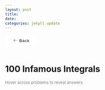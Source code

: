 ```yaml
---
layout: post
title:  
date:   
categories: jekyll update
---
```


<style>
    button {
        display: flex;
        height: 3em;
        width: 100px;
        align-items: center;
        justify-content: center;
        background-color: #eeeeee4b;
        border-radius: 3px;
        letter-spacing: 1px;
        transition: all 0.2s linear;
        cursor: pointer;
        border: none;
        background: #fff;
    }

        button > svg {
            margin-right: 5px;
            margin-left: 5px;
            font-size: 20px;
            transition: all 0.4s ease-in;
        }

        button:hover > svg {
            font-size: 1.2em;
            transform: translateX(-5px);
        }

        button:hover {
            box-shadow: 9px 9px 33px #d1d1d1, -9px -9px 33px #ffffff;
            transform: translateY(-2px);
        }
</style>

<style>
a:visited, a:link{
  color: black;
  text-decoration: none;
}
a:hover {
  color: orange;
  text-decoration: none;
}
a:active {
    color: red !important;
}
</style>

<script id="MathJax-script" async src="https://cdn.jsdelivr.net/npm/mathjax@3/es5/tex-mml-chtml.js"></script>
<link rel="stylesheet" type="text/css" href="https://tikzjax.com/v1/fonts.css">
<script src="https://tikzjax.com/v1/tikzjax.js"></script>
<script src="//i.upmath.me/latex.js"></script>

<a href="/main_pages/Projects.html" style="color:black;text-decoration:none">
<button>
    <svg height="16" width="16" xmlns="http://www.w3.org/2000/svg" version="1.1" viewBox="0 0 1024 1024"><path d="M874.690416 495.52477c0 11.2973-9.168824 20.466124-20.466124 20.466124l-604.773963 0 188.083679 188.083679c7.992021 7.992021 7.992021 20.947078 0 28.939099-4.001127 3.990894-9.240455 5.996574-14.46955 5.996574-5.239328 0-10.478655-1.995447-14.479783-5.996574l-223.00912-223.00912c-3.837398-3.837398-5.996574-9.046027-5.996574-14.46955 0-5.433756 2.159176-10.632151 5.996574-14.46955l223.019353-223.029586c7.992021-7.992021 20.957311-7.992021 28.949332 0 7.992021 8.002254 7.992021 20.957311 0 28.949332l-188.073446 188.073446 604.753497 0C865.521592 475.058646 874.690416 484.217237 874.690416 495.52477z"></path></svg>
    <span>Back</span>
</button>
</a>

<br />

<head>
    <h1>
        100 Infamous Integrals
    </h1>
    <p style="font-size:small;color:gray">Hover across problems to reveal answers</p>
</head>

<ol>
    <style>
        li .P1A{
        display: none;
        }
        li:hover .P1Q{
        display: none;
        }
        li:hover .P1A{
        display: inline;
        }
        li .P2A{
        display: none;
        }
        li:hover .P2Q{
        display: none;
        }
        li:hover .P2A{
        display: inline;
        }
        li .P3A{
        display: none;
        }
        li:hover .P3Q{
        display: none;
        }
        li:hover .P3A{
        display: inline;
        }
        li .P4A{
        display: none;
        }
        li:hover .P4Q{
        display: none;
        }
        li:hover .P4A{
        display: inline;
        }
        li .P5A{
        display: none;
        }
        li:hover .P5Q{
        display: none;
        }
        li:hover .P5A{
        display: inline;
        }
        li .P6A{
        display: none;
        }
        li:hover .P6Q{
        display: none;
        }
        li:hover .P6A{
        display: inline;
        }
        li .P7A{
        display: none;
        }
        li:hover .P7Q{
        display: none;
        }
        li:hover .P7A{
        display: inline;
        }
        li .P8A{
        display: none;
        }
        li:hover .P8Q{
        display: none;
        }
        li:hover .P8A{
        display: inline;
        }
        li .P9A{
        display: none;
        }
        li:hover .P9Q{
        display: none;
        }
        li:hover .P9A{
        display: inline;
        }
        li .P10A{
        display: none;
        }
        li:hover .P10Q{
        display: none;
        }
        li:hover .P10A{
        display: inline;
        }
        li .P11A{
        display: none;
        }
        li:hover .P11Q{
        display: none;
        }
        li:hover .P11A{
        display: inline;
        }
        li .P12A{
        display: none;
        }
        li:hover .P12Q{
        display: none;
        }
        li:hover .P12A{
        display: inline;
        }
        li .P13A{
        display: none;
        }
        li:hover .P13Q{
        display: none;
        }
        li:hover .P13A{
        display: inline;
        }
        li .P14A{
        display: none;
        }
        li:hover .P14Q{
        display: none;
        }
        li:hover .P14A{
        display: inline;
        }
        li .P15A{
        display: none;
        }
        li:hover .P15Q{
        display: none;
        }
        li:hover .P15A{
        display: inline;
        }
        li .P16A{
        display: none;
        }
        li:hover .P16Q{
        display: none;
        }
        li:hover .P16A{
        display: inline;
        }
        li .P17A{
        display: none;
        }
        li:hover .P17Q{
        display: none;
        }
        li:hover .P17A{
        display: inline;
        }
        li .P18A{
        display: none;
        }
        li:hover .P18Q{
        display: none;
        }
        li:hover .P18A{
        display: inline;
        }
        li .P19A{
        display: none;
        }
        li:hover .P19Q{
        display: none;
        }
        li:hover .P19A{
        display: inline;
        }
        li .P20A{
        display: none;
        }
        li:hover .P20Q{
        display: none;
        }
        li:hover .P20A{
        display: inline;
        }
        li .P21A{
        display: none;
        }
        li:hover .P21Q{
        display: none;
        }
        li:hover .P21A{
        display: inline;
        }
        li .P22A{
        display: none;
        }
        li:hover .P22Q{
        display: none;
        }
        li:hover .P22A{
        display: inline;
        }
        li .P23A{
        display: none;
        }
        li:hover .P23Q{
        display: none;
        }
        li:hover .P23A{
        display: inline;
        }
        li .P24A{
        display: none;
        }
        li:hover .P24Q{
        display: none;
        }
        li:hover .P24A{
        display: inline;
        }
        li .P25A{
        display: none;
        }
        li:hover .P25Q{
        display: none;
        }
        li:hover .P25A{
        display: inline;
        }
        li .P26A{
        display: none;
        }
        li:hover .P26Q{
        display: none;
        }
        li:hover .P26A{
        display: inline;
        }
        li .P27A{
        display: none;
        }
        li:hover .P27Q{
        display: none;
        }
        li:hover .P27A{
        display: inline;
        }
        li .P28A{
        display: none;
        }
        li:hover .P28Q{
        display: none;
        }
        li:hover .P28A{
        display: inline;
        }
        li .P29A{
        display: none;
        }
        li:hover .P29Q{
        display: none;
        }
        li:hover .P29A{
        display: inline;
        }
        li .P30A{
        display: none;
        }
        li:hover .P30Q{
        display: none;
        }
        li:hover .P30A{
        display: inline;
        }
        li .P31A{
        display: none;
        }
        li:hover .P31Q{
        display: none;
        }
        li:hover .P31A{
        display: inline;
        }
        li .P32A{
        display: none;
        }
        li:hover .P32Q{
        display: none;
        }
        li:hover .P32A{
        display: inline;
        }
        li .P33A{
        display: none;
        }
        li:hover .P33Q{
        display: none;
        }
        li:hover .P33A{
        display: inline;
        }
        li .P34A{
        display: none;
        }
        li:hover .P34Q{
        display: none;
        }
        li:hover .P34A{
        display: inline;
        }
        li .P35A{
        display: none;
        }
        li:hover .P35Q{
        display: none;
        }
        li:hover .P35A{
        display: inline;
        }
        li .P36A{
        display: none;
        }
        li:hover .P36Q{
        display: none;
        }
        li:hover .P36A{
        display: inline;
        }
        li .P37A{
        display: none;
        }
        li:hover .P37Q{
        display: none;
        }
        li:hover .P37A{
        display: inline;
        }
        li .P38A{
        display: none;
        }
        li:hover .P38Q{
        display: none;
        }
        li:hover .P38A{
        display: inline;
        }
        li .P39A{
        display: none;
        }
        li:hover .P39Q{
        display: none;
        }
        li:hover .P39A{
        display: inline;
        }
        li .P40A{
        display: none;
        }
        li:hover .P40Q{
        display: none;
        }
        li:hover .P40A{
        display: inline;
        }
        li .P41A{
        display: none;
        }
        li:hover .P41Q{
        display: none;
        }
        li:hover .P41A{
        display: inline;
        }
        li .P42A{
        display: none;
        }
        li:hover .P42Q{
        display: none;
        }
        li:hover .P42A{
        display: inline;
        }
        li .P43A{
        display: none;
        }
        li:hover .P43Q{
        display: none;
        }
        li:hover .P43A{
        display: inline;
        }
        li .P44A{
        display: none;
        }
        li:hover .P44Q{
        display: none;
        }
        li:hover .P44A{
        display: inline;
        }
        li .P45A{
        display: none;
        }
        li:hover .P45Q{
        display: none;
        }
        li:hover .P45A{
        display: inline;
        }
        li .P46A{
        display: none;
        }
        li:hover .P46Q{
        display: none;
        }
        li:hover .P46A{
        display: inline;
        }
        li .P47A{
        display: none;
        }
        li:hover .P47Q{
        display: none;
        }
        li:hover .P47A{
        display: inline;
        }
        li .P48A{
        display: none;
        }
        li:hover .P48Q{
        display: none;
        }
        li:hover .P48A{
        display: inline;
        }
        li .P49A{
        display: none;
        }
        li:hover .P49Q{
        display: none;
        }
        li:hover .P49A{
        display: inline;
        }
        li .P50A{
        display: none;
        }
        li:hover .P50Q{
        display: none;
        }
        li:hover .P50A{
        display: inline;
        }
        li .P51A{
        display: none;
        }
        li:hover .P51Q{
        display: none;
        }
        li:hover .P51A{
        display: inline;
        }
        li .P52A{
        display: none;
        }
        li:hover .P52Q{
        display: none;
        }
        li:hover .P52A{
        display: inline;
        }
        li .P53A{
        display: none;
        }
        li:hover .P53Q{
        display: none;
        }
        li:hover .P53A{
        display: inline;
        }
        li .P54A{
        display: none;
        }
        li:hover .P54Q{
        display: none;
        }
        li:hover .P54A{
        display: inline;
        }
        li .P55A{
        display: none;
        }
        li:hover .P55Q{
        display: none;
        }
        li:hover .P55A{
        display: inline;
        }
        li .P56A{
        display: none;
        }
        li:hover .P56Q{
        display: none;
        }
        li:hover .P56A{
        display: inline;
        }
        li .P57A{
        display: none;
        }
        li:hover .P57Q{
        display: none;
        }
        li:hover .P57A{
        display: inline;
        }
        li .P58A{
        display: none;
        }
        li:hover .P58Q{
        display: none;
        }
        li:hover .P58A{
        display: inline;
        }
        li .P59A{
        display: none;
        }
        li:hover .P59Q{
        display: none;
        }
        li:hover .P59A{
        display: inline;
        }
        li .P60A{
        display: none;
        }
        li:hover .P60Q{
        display: none;
        }
        li:hover .P60A{
        display: inline;
        }
        li .P61A{
        display: none;
        }
        li:hover .P61Q{
        display: none;
        }
        li:hover .P61A{
        display: inline;
        }
        li .P62A{
        display: none;
        }
        li:hover .P62Q{
        display: none;
        }
        li:hover .P62A{
        display: inline;
        }
        li .P63A{
        display: none;
        }
        li:hover .P63Q{
        display: none;
        }
        li:hover .P63A{
        display: inline;
        }
        li .P64A{
        display: none;
        }
        li:hover .P64Q{
        display: none;
        }
        li:hover .P64A{
        display: inline;
        }
        li .P65A{
        display: none;
        }
        li:hover .P65Q{
        display: none;
        }
        li:hover .P65A{
        display: inline;
        }
        li .P66A{
        display: none;
        }
        li:hover .P66Q{
        display: none;
        }
        li:hover .P66A{
        display: inline;
        }
        li .P67A{
        display: none;
        }
        li:hover .P67Q{
        display: none;
        }
        li:hover .P67A{
        display: inline;
        }
        li .P68A{
        display: none;
        }
        li:hover .P68Q{
        display: none;
        }
        li:hover .P68A{
        display: inline;
        }
        li .P69A{
        display: none;
        }
        li:hover .P69Q{
        display: none;
        }
        li:hover .P69A{
        display: inline;
        }
        li .P70A{
        display: none;
        }
        li:hover .P70Q{
        display: none;
        }
        li:hover .P70A{
        display: inline;
        }
        li .P71A{
        display: none;
        }
        li:hover .P71Q{
        display: none;
        }
        li:hover .P71A{
        display: inline;
        }
        li .P72A{
        display: none;
        }
        li:hover .P72Q{
        display: none;
        }
        li:hover .P72A{
        display: inline;
        }
        li .P73A{
        display: none;
        }
        li:hover .P73Q{
        display: none;
        }
        li:hover .P73A{
        display: inline;
        }
        li .P74A{
        display: none;
        }
        li:hover .P74Q{
        display: none;
        }
        li:hover .P74A{
        display: inline;
        }
        li .P75A{
        display: none;
        }
        li:hover .P75Q{
        display: none;
        }
        li:hover .P75A{
        display: inline;
        }
        li .P76A{
        display: none;
        }
        li:hover .P76Q{
        display: none;
        }
        li:hover .P76A{
        display: inline;
        }
        li .P77A{
        display: none;
        }
        li:hover .P77Q{
        display: none;
        }
        li:hover .P77A{
        display: inline;
        }
        li .P78A{
        display: none;
        }
        li:hover .P78Q{
        display: none;
        }
        li:hover .P78A{
        display: inline;
        }
        li .P79A{
        display: none;
        }
        li:hover .P79Q{
        display: none;
        }
        li:hover .P79A{
        display: inline;
        }
        li .P80A{
        display: none;
        }
        li:hover .P80Q{
        display: none;
        }
        li:hover .P80A{
        display: inline;
        }
        li .P81A{
        display: none;
        }
        li:hover .P81Q{
        display: none;
        }
        li:hover .P81A{
        display: inline;
        }
        li .P82A{
        display: none;
        }
        li:hover .P82Q{
        display: none;
        }
        li:hover .P82A{
        display: inline;
        }
        li .P83A{
        display: none;
        }
        li:hover .P83Q{
        display: none;
        }
        li:hover .P83A{
        display: inline;
        }
        li .P84A{
        display: none;
        }
        li:hover .P84Q{
        display: none;
        }
        li:hover .P84A{
        display: inline;
        }
        li .P85A{
        display: none;
        }
        li:hover .P85Q{
        display: none;
        }
        li:hover .P85A{
        display: inline;
        }
        li .P86A{
        display: none;
        }
        li:hover .P86Q{
        display: none;
        }
        li:hover .P86A{
        display: inline;
        }
        li .P87A{
        display: none;
        }
        li:hover .P87Q{
        display: none;
        }
        li:hover .P87A{
        display: inline;
        }
        li .P88A{
        display: none;
        }
        li:hover .P88Q{
        display: none;
        }
        li:hover .P88A{
        display: inline;
        }
        li .P89A{
        display: none;
        }
        li:hover .P89Q{
        display: none;
        }
        li:hover .P89A{
        display: inline;
        }
        li .P90A{
        display: none;
        }
        li:hover .P90Q{
        display: none;
        }
        li:hover .P90A{
        display: inline;
        }
        li .P91A{
        display: none;
        }
        li:hover .P91Q{
        display: none;
        }
        li:hover .P91A{
        display: inline;
        }
        li .P92A{
        display: none;
        }
        li:hover .P92Q{
        display: none;
        }
        li:hover .P92A{
        display: inline;
        }
        li .P93A{
        display: none;
        }
        li:hover .P93Q{
        display: none;
        }
        li:hover .P93A{
        display: inline;
        }
        li .P94A{
        display: none;
        }
        li:hover .P94Q{
        display: none;
        }
        li:hover .P94A{
        display: inline;
        }
        li .P95A{
        display: none;
        }
        li:hover .P95Q{
        display: none;
        }
        li:hover .P95A{
        display: inline;
        }
        li .P96A{
        display: none;
        }
        li:hover .P96Q{
        display: none;
        }
        li:hover .P96A{
        display: inline;
        }
        li .P97A{
        display: none;
        }
        li:hover .P97Q{
        display: none;
        }
        li:hover .P97A{
        display: inline;
        }
        li .P98A{
        display: none;
        }
        li:hover .P98Q{
        display: none;
        }
        li:hover .P98A{
        display: inline;
        }
        li .P99A{
        display: none;
        }
        li:hover .P99Q{
        display: none;
        }
        li:hover .P99A{
        display: inline;
        }
        li .P100A{
        display: none;
        }
        li:hover .P100Q{
        display: none;
        }
        li:hover .P100A{
        display: inline;
        }
        li .P101A{
        display: none;
        }
        li:hover .P101Q{
        display: none;
        }
        li:hover .P101A{
        display: inline;
        }
        li .P102A{
        display: none;
        }
        li:hover .P102Q{
        display: none;
        }
        li:hover .P102A{
        display: inline;
        }

    </style>
    <li>
        <span class="P1Q"> \[ \int_{0}^{\pi/2} \ln(\sin x)\text{d}x \] </span> 
        <span class="P1A"> \[ -\frac{\pi}{2}\ln 2 \] </span> 
    </li>
    <li>
        <span class="P2Q"> \[ \int_{0}^{\pi/4} \ln(\tan x)\text{d}x \] </span> 
        <span class="P2A"> \[ -G \] </span>
    </li>
    <li>
        <span class="P3Q"> \[ \int_{0}^{\pi/4} \ln(1+\tan x)\text{d}x \] </span> 
        <span class="P3A"> \[ \frac{1}{8}\pi\ln 2 \] </span>
    </li>
    <li>
        <span class="P4Q"> \[ \int\sqrt{\tan x}\text{d}x \] </span> 
        <span class="P4A"> \[ \frac{\sqrt{2}}{4}\left(\ln\left|\frac{\tan x-\sqrt{2\tan x}+1}{\tan x+\sqrt{2\tan x}+1}\right|+2\tan^{-1}\left(\sqrt{2\tan x}-1\right)+2\tan^{-1}\left(\sqrt{2\tan x}+1\right)\right)+C \] </span>
    </li>
    <li>
        <span class="P24Q"> \[ \int\frac{\sqrt{\tan x}}{\sin 2x}\text{d}x \] </span>
        <span class="P24A"> \[ \sqrt{\tan x}+C \] </span>
    </li>
    <li>
        <span class="P5Q"> \[ \int_{0}^{1} \ln(x)\ln(1-x)\text{d}x \] </span> 
        <span class="P5A"> \[ 2-\frac{\pi^2}{6} \] </span>
    </li>
    <li>
        <span class="P6Q"> \[ \int_{0}^{1} \ln(x)\ln(1+x)\text{d}x \] </span> 
        <span class="P6A"> \[ 2-\frac{\pi^2}{12}-2\ln 2 \] </span>
    </li>
    <li>
        <span class="P56Q"> \[ \int_{0}^{1} \ln(x)\ln(1+x^2)\text{d}x \] </span>
        <span class="P56A"> \[  \] </span>
    </li>
    <li>
        <span class="P8Q"> \[ \int_{0}^{\infty} \frac{\cos ax-\cos bx}{x}\text{d}x \] </span> 
        <span class="P8A"> \[ -\ln\frac{a}{b} \] </span>
    </li>
    <li>
        <span class="P9Q"> \[ \int_{0}^{\infty} \frac{\cos ax-\cos bx}{x^2}\text{d}x \] </span> 
        <span class="P9A"> \[  \] </span>
    </li>
    <li>
        <span class="P70Q"> \[ \int_{0}^{\infty} \sqrt[a]{\frac{(x+a)^x}{x^{x+a}}}-\sqrt[b]{\frac{(x+b)^x}{x^{x+b}}}	\text{d}x\ \ (a, b>1) \] </span>
        <span class="P70A"> \[ (e-1)\ln\left(\frac{b}{a}\right) \] </span>
    </li>
    <li>
        <span class="P37Q"> \[ \int_{0}^{1} \frac{x^a-x^b}{\ln x} {d}x \ \ (a, b\geq 0)\] </span>
        <span class="P37A"> [  ] </span>
    </li>
    <li>
        <span class="P10Q"> \[ \int_{0}^{\pi} \ln(a+b\cos x)\text{d}x\ \ (a, b>0) \] </span> 
        <span class="P10A"> \[  \] </span>
    </li>
    <li>
        <span class="P11Q"> \[ \int_{0}^{\pi}\ln(a\sin x+b\cos x)\text{d}x\ \ (a, b>0) \] </span> 
        <span class="P11A"> \[  \] </span>
    </li>
    <li>
        <span class="P33Q"> \[ \int_{0}^{\frac{\pi}{2}}\ln(a\sin^2 x+b\cos^2 x)\text{d}x\ \ (a, b>0) \] </span>
        <span class="P33A"> \[ \pi\ln\left(\frac{\sqrt{a}+\sqrt{b}}{2}\right) \] </span>
    </li>
    <li>
        <span class="P12Q"> \[ \int_{0}^{\infty} \frac{1}{(x+\frac{1}{x})^2}{d}x \] </span>
        <span class="P12A"> \[  \] </span>
    </li>
    <li>
        <span class="P13Q"> \[ \int_{0}^{\infty} \frac{1}{(x^2+\frac{1}{x^2})^2}{d}x \] </span>
        <span class="P13A"> [  ] </span>
    </li>
    <li>
        <span class="P17Q"> \[ \int_{0}^{\infty} \frac{1}{(x^3+\frac{1}{x^3})^2}{d}x \] </span>
        <span class="P17A"> [  ] </span>
    </li>
    <li>
        <span class="P16Q"> \[ \int_{0}^{\infty} \frac{1}{(x+\frac{1}{x})^3}{d}x \] </span>
        <span class="P16A"> [  ] </span>
    </li>
    <li>
        <span class="P14Q"> \[ \int_{0}^{\infty} \frac{1}{(x^2+\frac{1}{x^2})^3}{d}x \] </span>
        <span class="P14A"> [  ] </span>
    </li>
    <li>
        <span class="P15Q"> \[ \int_{0}^{\infty} \frac{1}{(x^3+\frac{1}{x^3})^3}{d}x \] </span>
        <span class="P15A"> [  ] </span>
    </li>
    <li>
        <span class="P18Q"> \[ \int \frac{1}{x^3+1}{d}x \] </span>
        <span class="P18A"> [  ] </span>
    </li>
    <li>
        <span class="P19Q"> \[ \int \frac{1}{x^4+1}{d}x \] </span>
        <span class="P19A"> [  ] </span>
    </li>
    <li>
        <span class="P20Q"> \[ \int \frac{1}{e^x+1}{d}x \] </span>
        <span class="P20A"> \[ -\ln(1+e^{-x}) + C \] </span>
    </li>
    <li>
        <span class="P21Q"> \[ \int \frac{1}{\sin x+1}{d}x \] </span>
        <span class="P21A"> [  ] </span>
    </li>
    <li>
        <span class="P23Q"> \[ \int \frac{1}{\sin x-1}{d}x \] </span>
        <span class="P23A"> [  ] </span>
    </li>
    <li>
        <span class="P22Q"> \[ \int \frac{1}{\tan x+1}{d}x \] </span>
        <span class="P22A"> [  ] </span>
    </li>
    <li>
        <span class="P25Q"> \[ \int \cos(\ln x)\text{d}x \] </span>
        <span class="P25A"> [  ] </span>
    </li>
    <li>
        <span class="P26Q"> \[ \int_{0}^{\infty} \frac{\sin x}{x}\text{d}x \] </span>
        <span class="P26A"> \[ \frac{\pi}{2} \] </span>
    </li>
    <li>
        <span class="P28Q"> \[ \int_{0}^{\infty} \frac{\sin x}{x^n}\text{d}x\ \ (0<n<2)\] </span>
        <span class="P28A"> [  ] </span>
    </li>
    <li>
        <span class="P29Q"> \[ \int_{0}^{\infty} \frac{\sin^3 x}{x}\text{d}x \] </span>
        <span class="P29A"> \[ \frac{\pi}{4} \] </span>
    </li>
    <li>
        <span class="P27Q"> \[ \int_{0}^{\frac{\pi}{2}} \frac{x}{\sin x}\text{d}x \] </span>
        <span class="P27A"> \[ 2G \] </span>
    </li>
    <li>
        <span class="P30Q"> \[ \int \sqrt{(\sin ax+b\sin((a+1)x)+\sin((a+2)x))^2+(\cos ax+b\cos((a+1)x)+\cos((a+2)x))^2} \text{d}x\ \ (a, b>1) \] </span>
        <span class="P30A"> \[ bx+2\sin x+C \] </span>
    </li>
    <li>
        <span class="P69Q"> \[ \int \sin^{-1}\left(16x^5-20x^3+5x\right) \text{d}x \] </span>
        <span class="P69A"> [  ] </span>
    </li>
    <li>
        <span class="P31Q"> \[ \int \tan^{-1}\left(\frac{1}{1-x+x^2}\right) \text{d}x \] </span>
        <span class="P31A"> [  ] </span>
    </li>
    <li>
        <span class="P32Q"> \[ \int_0^a \frac{x}{\cos x \cos(a-x)} \text{d}x \] </span>
        <span class="P32A"> [  ] </span>
    </li>
    <li>
        <span class="P34Q"> \[ \int \frac{1+x+\frac{x^2}{2!}+\frac{x^3}{3!}+\frac{x^4}{4!}+\dots+\frac{x^{n-1}}{(n-1)!}}{1+x+\frac{x^2}{2!}+\frac{x^3}{3!}+\frac{x^4}{4!}+\dots+\frac{x^n}{n!}} \text{d}x \] </span>
        <span class="P34A"> \[ \ln\left|1+x+\frac{x^2}{2!}+\frac{x^3}{3!}+\dots+\frac{x^n}{n!}\right| + C \] </span>
    </li>
    <li>
        <span class="P35Q"> \[ \int  \frac{a^x}{a^x + b^x} \text{d}x\ \ (a, b>0) \] </span>
        <span class="P35A"> \[ \frac{\displaystyle\ln\left(\left(\frac{a}{b}\right)^x+1\right)}{\displaystyle\ln\frac{a}{b}} + C\] </span>
    </li>
    <li>
        <span class="P38Q"> \[ \int_{a}^{b} f(x)\int_{0}^{x}f(t)\text{d}t \text{d}x \] </span>
        <span class="P38A"> \[  \frac{1}{2}\left[\left(\int_{0}^{b}f(t)\text{d}t\right)^2-\left(\int_{0}^{a}f(t)\text{d}t\right)^2\right]\] </span>
    </li>
    <li>
        <span class="P39Q"> \[ \int_{a}^{b} f(g(x))f'(x)+f(g^{-1}(x))f'(x) \text{d}x\quad \text{given}\quad  g(a)=b, g(b)=a\] </span>
        <span class="P39A"> \[f(b)^2-f(a)^2\] </span>
    </li>
    <li>
        <span class="P40Q"> \[ \int_{a}^{b} f(x)\text{d}x+\int_{f(a)}^{f(b)}f^{-1}(x) \text{d}x \] </span>
        <span class="P40A"> \[bf(b)-af(a)\] </span>
    </li>
    <li>
        <span class="P41Q"> \[ \int_{a}^{b}\sqrt{r^2-x^2}\text{d}x\ \ (-r\leq a\leq 0\leq b\leq r) \] </span>
        <span class="P41A"> \[ \frac{1}{2}\left(\pi r^2-r^2\cos^{-1}\frac{-a}{r}-r^2\cos^{-1}\frac{b}{r}+(-a)\sqrt{r^2-a^2}+b\sqrt{r^2-b^2}\right) \] </span>
    </li>
    <li>
        <span class="P42Q"> \[ \int_{0}^{\infty} \frac{\ln(1+x^2)}{1+x^2} \text{d}x \] </span>
        <span class="P42A"> [  ] </span>
    </li>
    <li>
        <span class="P52Q"> \[ \int_{0}^{1} \frac{\ln\left(x+\frac{1}{x}\right)}{x+\frac{1}{x}} \text{d}x \] </span>
        <span class="P52A"> [  ] </span>
    </li>
    <li>
        <span class="P43Q"> \[ \int_{0}^{1} \frac{\ln(1+x)}{x} \text{d}x \] </span>
        <span class="P43A"> [  ] </span>
    </li>
    <li>
        <span class="P51Q"> \[ \int_{0}^{1} \frac{\ln(1-x)}{x} \text{d}x \] </span>
        <span class="P51A"> [  ] </span>
    </li>
    <li>
        <span class="P44Q"> \[ \int_{0}^{\infty} \frac{\ln x}{1-x^2} \text{d}x \] </span>
        <span class="P44A"> [  ] </span>
    </li>
    <li>
        <span class="P45Q"> \[ \int_{0}^{\infty} \frac{\ln(1+x)}{1+x^2} \text{d}x \] </span>
        <span class="P45A"> [  ] </span>
    </li>
    <li>
        <span class="P46Q"> \[ \int_{0}^{1} \frac{\ln(1+x+x^2)}{x} \text{d}x \] </span>
        <span class="P46A"> [  ] </span>
    </li>
    <li>
        <span class="P47Q"> \[ \int_{0}^{1} \frac{x-1}{(x+1)\ln x} \text{d}x \] </span>
        <span class="P47A"> [  ] </span>
    </li>
    <li>
        <span class="P48Q"> \[ \int_{0}^{\infty} \left(\frac{\ln x}{x}\right)^n \text{d}x\ \ (n\in\mathbb{N}) \] </span>
        <span class="P48A"> [  ] </span>
    </li>
    <li>
        <span class="P49Q"> \[ \int_{0}^{\infty} \left(\frac{\ln x}{x+1}\right)^2 \text{d}x\] </span>
        <span class="P49A"> [  ] </span>
    </li>
    <li>
        <span class="P50Q"> \[ \int_{0}^{\infty} \left(\frac{\ln x}{(x+1)^2+1}\right)^2 \text{d}x\] </span>
        <span class="P50A"> [  ] </span>
    </li>
    <li>
        <span class="P53Q"> \[ \int_{0}^{a} \ln\Gamma(x) \text{d}x\] </span>
        <span class="P53A"> \[ \frac{a}{2}\ln(2\pi)+\frac{a(1-a)}{2}+a\ln\Gamma(a)-\ln G(a+1) \] </span>
    </li>
    <li>
        <span class="P54Q"> \[ \int_{0}^{1} \sin(\pi x)\ln\Gamma(x) \text{d}x\] </span>
        <span class="P54A"> [  ] </span>
    </li>
    <li>
        <span class="P55Q"> \[ \int_{0}^{1} \frac{1}{\Gamma(x)^2+\pi\csc(\pi x)} \text{d}x\] </span>
        <span class="P55A"> [  ] </span>
    </li>
    <li>
        <span class="P57Q"> \[ \int_{0}^{1} \frac{(\tan^{-1}(x))^2}{x} \text{d}x\] </span>
        <span class="P57A"> [  ] </span>
    </li>
    <li>
        <span class="P58Q"> \[ \int_{0}^{1} \frac{\tan^{-1}(x)}{1+x} \text{d}x\] </span>
        <span class="P58A"> [  ] </span>
    </li>
    <li>
        <span class="P59Q"> \[ \int_{0}^{1} \frac{\tan^{-1}(x^2)}{1+x^2} \text{d}x\] </span>
        <span class="P59A"> [  ] </span>
    </li>
    <li>
        <span class="P60Q"> \[ \int_{0}^{\infty} \frac{\tan^{-1}(x)}{(1+x)\sqrt{x}} \text{d}x\] </span>
        <span class="P60A"> [  ] </span>
    </li>
    <li>
        <span class="P61Q"> \[ \int_{0}^{1} \tan^{-1}\left(\frac{1-x}{x}+\frac{x}{1-x}\right) \text{d}x\] </span>
        <span class="P61A"> [  ] </span>
    </li>
    <li>
        <span class="P62Q"> \[ \int_{0}^{1} \frac{\tan^{-1}(x)}{x^{4/3}} \text{d}x\] </span>
        <span class="P62A"> [  ] </span>
    </li>
    <li>
        <span class="P63Q"> \[ \int_{0}^{1} \frac{\tan^{-1}(x^n)}{x} \text{d}x\ \ (n\in\mathbb{N})\] </span>
        <span class="P63A"> [  ] </span>
    </li>
    <li>
        <span class="P64Q"> \[ \int_{a}^{b} \frac{\tan^{-1}\left(\frac{x}{a}\right)+\tan^{-1}\left(\frac{x}{b}\right)}{x} \text{d}x\ \ (a, b>0)\] </span>
        <span class="P64A"> \[ \frac{\pi}{2}\ln\frac{b}{a} \] </span>
    </li>
    <li>
        <span class="P66Q"> \[ \int_{0}^{2\pi} e^{a\cos\theta}\cos(a\sin\theta)\text{d}\theta \] </span>
        <span class="P66A"> [  ] </span>
    </li>
    <li>
        <span class="P65Q"> \[ \int_{0}^{\infty}\frac{\cos ax}{x^2+b^2}\text{d}x \] </span>
        <span class="P65A"> \[ \frac{\pi}{2be^{ab}} \] </span>
    </li>
    <li>
        <span class="P67Q"> \[ \int_{0}^{\infty}\frac{\cos \ln x}{(1+x)^2}\text{d}x \] </span>
        <span class="P67A"> [  ] </span>
    </li>
    <li>
        <span class="P68Q"> \[ \int_{0}^{\infty}\cos(x^2)\text{d}x \] </span>
        <span class="P68A"> \[ \sqrt{\frac{\pi}{8}} \] </span>
    </li>
    <li>
        <span class="P71Q"> \[ \int_{2}^{4} \sum_{n=0}^{\infty}\frac{2^n}{x^{2^n}+1} \text{d}x \] </span>
        <span class="P71A"> \[ \ln 3 \] </span>
    </li>
    <li>
        <span class="P72Q"> \[ \int_{-1}^{1} \prod_{n=0}^{\infty}\left(1-x^{2^n}+x^{2^{n+1}}\right) \text{d}x \] </span>
        <span class="P72A"> \[ \frac{\pi}{\sqrt{3}} \] </span>
    </li>
    <li>
        <span class="P73Q"> \[ \lim_{n\rightarrow\infty}\int_{0}^{1} \frac{\sum_{k=1}^{n} k^x}{n^{x+1}} \text{d}x \] </span>
        <span class="P73A"> [  ] </span>
    </li>
    <li>
        <span class="P74Q"> \[ \int_{0}^{\infty}\prod_{n=1}^{\infty}\left(1-\frac{x^n}{a_{n+1}}\right)^x \text{d}x\ \ \text{where } a_1=1 \text{ and } a_{n+1}=x^n+na_n\] </span>
        <span class="P74A"> \[ \frac{\sqrt{\pi}}{2} \] </span>
    </li>
    <li>
        <span class="P75Q"> \[ \int_0^1 \sum_{n=1}^{\infty}\frac{x^{n-1}}{n^2}\ln(1-x) \text{d}x \] </span>
        <span class="P75A"> [  ] </span>
    </li>
    <li>
        <span class="P76Q"> \[ \int_0^{\frac{\pi}{4}} x\prod_{n=1}^{\infty}\frac{1}{1-\tan^2\left(\frac{x}{2^n}\right)} \text{d}x \] </span>
        <span class="P76A"> [  ] </span>
    </li>
    <li>
        <span class="P81Q"> \[ \int_0^{\frac{\pi}{2}} x\prod_{n=1}^{\infty}\cos\left(\frac{x}{2^n}\right) \text{d}x \] </span>
        <span class="P81A"> \[ 1 \] </span>
    </li>
    <li>
        <span class="P80Q"> \[ \int_0^{\frac{1}{4}}\sum_{n=0}^{\infty}\binom{2n}{n}x^n \text{d}x \] </span>
        <span class="P80A"> [  ] </span>
    </li>
    <li>
        <span class="P98Q"> \[ \int_0^{\frac{\pi}{8}}\sum_{n=1}^{\infty}\sin\left(\frac{x}{2^{n-1}}\right)\sin\left(\frac{3x}{2^{n-1}}\right) \text{d}x \] </span>
        <span class="P98A"> [  ] </span>
    </li>
    <li>
        <span class="P77Q"> \[ \int \sin^n(x)\text{d}x\ \ (n\in\mathbb{N}) \] </span>
        <span class="P77A"> [  ] </span>
    </li>
    <li>
        <span class="P78Q"> \[ \int \ln^n(x)\text{d}x\ \ (n\in\mathbb{N}) \] </span>
        <span class="P78A"> [  ] </span>
    </li>
    <li>
        <span class="P79Q"> \[ \int x^ne^x\text{d}x\ \ (n\in\mathbb{N}) \] </span>
        <span class="P79A"> [  ] </span>
    </li>
    <li>
        <span class="P82Q"> \[ \int_{0}^{\pi}\int_{0}^{2\pi} (\sin y)e^{(\sin y)(\cos x-\sin x)}\text{d}x\text{d}y \] </span>
        <span class="P82A"> [  ] </span>
    </li>
    <li>
        <span class="P83Q"> \[ \int_{0}^{1} \int_{0}^{y} \frac{\ln(1-x)}{x}\text{d}x\text{d}y \] </span>
        <span class="P83A"> [  ] </span>
    </li>
    <li>
        <span class="P84Q"> \[I_{n}\text{ where } I_{k}=\int_0^{x_{k}}I_{k-1} \text{d}x_{k-1} \text{ and } I_1=\int_{0}^{x_1}\sin t\text{d}t\] </span>
        <span class="P84A"> [  ] </span>
    </li>
    <li>
        <span class="P85Q"> \[ \int_0^1 \int_0^1 \int_0^1 \ln(x+xy+xyz) \text{d}x\text{d}y\text{d}z \] </span>
        <span class="P85A"> [  ] </span>
    </li>
    <li>
        <span class="P86Q"> \[ \lim_{N\rightarrow\infty}\int_{(0, 1)^{N}} x_1+x_1x_2^2+x_1x_2^2x_3^3+\dots+x_1x_2^2x_3^3\dots x_N^N\ \text{d}x_1\text{d}x_2\dots \text{d}x_N \] </span>
        <span class="P86A"> [  ] </span>
    </li>
    <li>
        <span class="P87Q"> \[ \int_{0}^{\infty} \frac{1}{(e^x+1)(e^x+e^y)(e^y+1)}\text{d}x \text{d}y \] </span>
        <span class="P87A"> [  ] </span>
    </li>
    <li>
        <span class="P88Q"> \[ \int_{0}^{1}\int_{0}^{1} \frac{x\ln x \ln^2 y}{1-xy} \text{d}x \text{d}y \] </span>
        <span class="P88A"> [  ] </span>
    </li>
    <li>
        <span class="P89Q"> \[ \int_0^{\frac{\pi}{2}}\int_0^{\frac{\pi}{2}} \frac{\sin x+\sin y}{\cos x+\cos y} \text{d}x\text{d}y \] </span>
        <span class="P89A"> [  ] </span>
    </li>
    <li>
        <span class="P90Q"> \[ \int_{1}^{3}\int_{1}^{3}\int_{1}^{3}\int_{1}^{3}\int_{1}^{3} \frac{x_1+x_2+x_3+x_4-x_5}{x_1+x_2+x_3+x_4+x_5} \text{d}x_1 \text{d}x_2 \text{d}x_3 \text{d}x_4 \text{d}x_5 \] </span>
        <span class="P90A"> [  ] </span>
    </li>
    <li>
        <span class="P91Q"> \[ \int_{0}^{\frac{\pi}{2}}\frac{\{\tan x\}}{\tan x} \text{d}x \] </span>
        <span class="P91A"> [  ] </span>
    </li>
    <li>
        <span class="P92Q"> \[ \int_{0}^{1} \max_{n\in\mathbb{N}}\left(\frac{\lfloor 2^{n+1}x\rfloor}{2^n}-\frac{\lfloor 2^{n}x\rfloor}{2^{n-1}}\right) \text{d}x \] </span>
        <span class="P92A"> [  ] </span>
    </li>
    <li>
        <span class="P93Q"> \[ \int_{0}^{1} x\left\{\frac{1}{x}\right\}\left\lfloor\frac{1}{x}\right\rfloor\text{d}x \] </span>
        <span class="P93A"> [  ] </span>
    </li>
    <li>
        <span class="P94Q"> \[ \int_{0}^{1} \left\lfloor\sin\frac{1}{x}\right\rfloor\text{d}x \] </span>
        <span class="P94A"> [  ] </span>
    </li>
    <li>
        <span class="P95Q"> \[ \int_{0}^{\infty} \left\lfloor\log_{2025}\left\lfloor\frac{\lceil x\rceil}{x}\right\rfloor\right\rfloor\text{d}x \] </span>
        <span class="P95A"> [  ] </span>
    </li>
    <li>
        <span class="P96Q"> \[ \int_{0}^{1} \max_{n\in\mathbb{N}} \sin\frac{x}{2^n}\text{d}x \] </span>
        <span class="P96A"> \[ 1 \] </span>
    </li>
    <li>
        <span class="P97Q"> \[ \lim_{n\rightarrow\infty}\frac{1}{n^2}\int_0^{n^2}\sqrt{\frac{n^2-\lfloor\sqrt{x}\rfloor^2}{x}} \text{d}x \] </span>
        <span class="P97A"> [  ] </span>
    </li>

    <li>
        <span class="P99Q"> \[ \int_0^{\infty}\frac{1}{\sinh(2^{\lfloor x\rfloor}(\{x\}+1))} \text{d}x \] </span>
        <span class="P99A"> [  ] </span>
    </li>
    <li>
        <span class="P100Q"> \[ \int \begin{vmatrix}
        x+1 & x+2 & x+3 \\
        x+8 & x+9 & x+4 \\
        x+7 & x+6 & x+5
        \end{vmatrix}
        \text{d}x \] </span>
        <span class="P100A"> \[ -6x^2-48x+C \] </span>
    </li>
    <li>
        <span class="P101Q"> \[ \int_0^1 \begin{vmatrix}
        1 & 0 & \dots & 0 & x \\
        0 & 1 & \dots & 0 & 0 \\
        \vdots & \vdots & \ddots & \vdots & \vdots \\
        0 & 0 & \dots & 1 & 0 \\
        x & 0 & \dots & 0 & 1 
        \end{vmatrix}
        \text{d}x\ \ \text{ where the matrix has dimensions }2026\times 2026 \] </span>
        <span class="P100A"> \[ \frac{2}{3} \] </span>
    </li>
    <li>
        <span class="P102Q"> \[ \int \begin{vmatrix}
        x & 1 & 0 & 0 & 0 \\
        1 & x & 1 & 0 & 0 \\
        0 & 1 & x & 1 & 0 \\
        0 & 0 & 1 & x & 1 \\
        0 & 0 & 0 & 1 & x 
        \end{vmatrix}
        \text{d}x \] </span>
        <span class="P102A"> \[ \frac{1}{6}x^6-x^4+\frac{3}{2}x^2+C \] </span>
    </li>

</ol>
